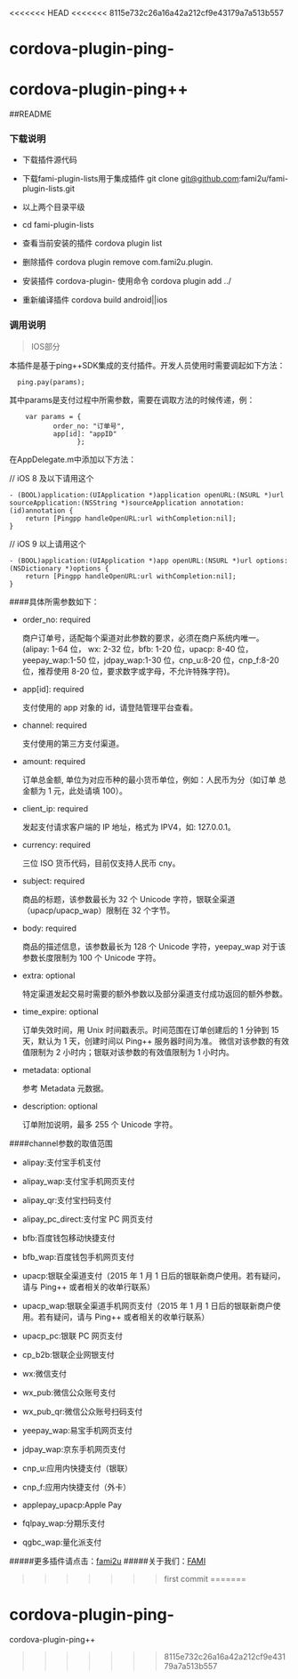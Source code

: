 <<<<<<< HEAD
<<<<<<< 8115e732c26a16a42a212cf9e43179a7a513b557
# cordova-plugin-ping-
cordova-plugin-ping++
=======
##README
### 下载说明
* 下载插件源代码

* 下载fami-plugin-lists用于集成插件 git clone git@github.com:fami2u/fami-plugin-lists.git

* 以上两个目录平级

* cd fami-plugin-lists

* 查看当前安装的插件 cordova plugin list

* 删除插件 cordova plugin remove com.fami2u.plugin.

* 安装插件 cordova-plugin- 使用命令 cordova plugin add ../

* 重新编译插件 cordova build android||ios

### 调用说明
> IOS部分

本插件是基于ping++SDK集成的支付插件。开发人员使用时需要调起如下方法：                                                                                                                                                   
      
      ping.pay(params);

其中params是支付过程中所需参数，需要在调取方法的时候传递，例：


        var params = {
               order_no: "订单号",
               app[id]: "appID"
                     };

在AppDelegate.m中添加以下方法：

// iOS 8 及以下请用这个
	  
	- (BOOL)application:(UIApplication *)application openURL:(NSURL *)url sourceApplication:(NSString *)sourceApplication annotation:(id)annotation {
	    return [Pingpp handleOpenURL:url withCompletion:nil];
	}


// iOS 9 以上请用这个

	- (BOOL)application:(UIApplication *)app openURL:(NSURL *)url options:(NSDictionary *)options {
	    return [Pingpp handleOpenURL:url withCompletion:nil];
	}


####具体所需参数如下：

- order_no: required

 
  商户订单号，适配每个渠道对此参数的要求，必须在商户系统内唯一。(alipay: 1-64 位， wx: 2-32 位，bfb: 1-20 位，upacp: 8-40 位，yeepay_wap:1-50 位，jdpay_wap:1-30 位，cnp_u:8-20 位，cnp_f:8-20 位，推荐使用 8-20 位，要求数字或字母，不允许特殊字符)。
     
     
 - app[id]: required

   支付使用的 app 对象的 id，请登陆管理平台查看。
- channel: required

   支付使用的第三方支付渠道。
- amount: required

  订单总金额, 单位为对应币种的最小货币单位，例如：人民币为分（如订单 总金额为 1 元，此处请填 100）。
- client_ip: required

  发起支付请求客户端的 IP 地址，格式为 IPV4，如: 127.0.0.1。
- currency: required
 
  三位 ISO 货币代码，目前仅支持人民币 cny。

- subject: required

  商品的标题，该参数最长为 32 个 Unicode 字符，银联全渠道（upacp/upacp_wap）限制在 32 个字节。
- body: required

  商品的描述信息，该参数最长为 128 个 Unicode 字符，yeepay_wap 对于该参数长度限制为 100 个 Unicode 字符。
- extra: optional

  特定渠道发起交易时需要的额外参数以及部分渠道支付成功返回的额外参数。
- time_expire: optional

  订单失效时间，用 Unix 时间戳表示。时间范围在订单创建后的 1 分钟到 15 天，默认为 1 天，创建时间以 Ping++ 服务器时间为准。 微信对该参数的有效值限制为 2 小时内；银联对该参数的有效值限制为 1 小时内。
- metadata: optional

  参考 Metadata 元数据。
- description: optional

  订单附加说明，最多 255 个 Unicode 字符。
  
####channel参数的取值范围
* alipay:支付宝手机支付

* alipay_wap:支付宝手机网页支付

* alipay_qr:支付宝扫码支付

* alipay_pc_direct:支付宝 PC 网页支付

* bfb:百度钱包移动快捷支付

* bfb_wap:百度钱包手机网页支付

* upacp:银联全渠道支付（2015 年 1 月 1 日后的银联新商户使用。若有疑问，请与 Ping++ 或者相关的收单行联系）

* upacp_wap:银联全渠道手机网页支付（2015 年 1 月 1 日后的银联新商户使用。若有疑问，请与 Ping++ 或者相关的收单行联系）

* upacp_pc:银联 PC 网页支付

* cp_b2b:银联企业网银支付

* wx:微信支付

* wx_pub:微信公众账号支付

* wx_pub_qr:微信公众账号扫码支付

* yeepay_wap:易宝手机网页支付

* jdpay_wap:京东手机网页支付

* cnp_u:应用内快捷支付（银联）

* cnp_f:应用内快捷支付（外卡）

* applepay_upacp:Apple Pay

* fqlpay_wap:分期乐支付

* qgbc_wap:量化派支付

#####更多插件请点击：[fami2u](https://github.com/fami2u)
#####关于我们：[FAMI](http://fami2u.com)
>>>>>>> first commit
=======
# cordova-plugin-ping-
cordova-plugin-ping++
>>>>>>> 8115e732c26a16a42a212cf9e43179a7a513b557
